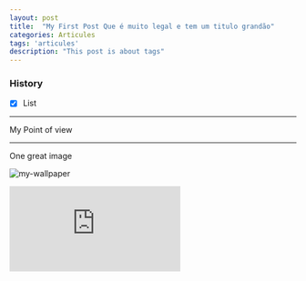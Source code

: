 ```yaml
---
layout: post
title:  "My First Post Que é muito legal e tem um titulo grandão"
categories: Articules
tags: 'articules'
description: "This post is about tags"
---
```

### History 

- [x] List 

--- 
My Point of view 

--- 

One great image 

![my-wallpaper](https://vsthemes.org/uploads/posts/2019-08/1582033982_sci-fi-landscape_vsthemes_ru-57.jpg)

<iframe src="https://www.youtube.com/embed/wDB8rBmv3Es" title="YouTube video player" frameborder="0" allow="accelerometer; autoplay; clipboard-write; encrypted-media; gyroscope; picture-in-picture" allowfullscreen></iframe>